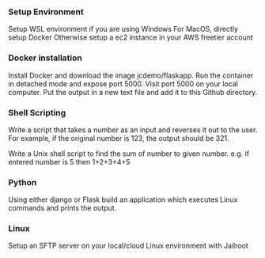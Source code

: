 ### Setup Environment

Setup WSL environment if you are using Windows
For MacOS, directly setup Docker
Otherwise setup a ec2 instance in your AWS freetier account

### Docker installation

Install Docker and download the image jcdemo/flaskapp. Run the container in detached mode and expose port 5000. Visit port 5000 on your local computer. Put the output in a new text file and add it to this Github directory. 


### Shell Scripting

Write a script that takes a number as an input and reverses it out to the user. For example, if the original number is 123, the output should be 321.

Write a Unix shell script to find the sum of number to given number. e.g. if entered number is 5 then 1+2+3+4+5

### Python 

Using either django or Flask build an application which executes Linux commands and prints the output.

### Linux

Setup an SFTP server on your local/cloud Linux environment with Jailroot
